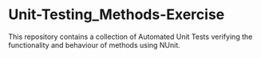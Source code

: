 # Unit-Testing_Methods-Exercise
This repository contains a collection of Automated Unit Tests verifying the functionality and behaviour of methods using NUnit.
